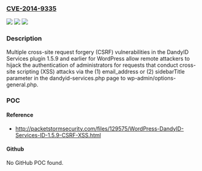 ### [CVE-2014-9335](https://cve.mitre.org/cgi-bin/cvename.cgi?name=CVE-2014-9335)
![](https://img.shields.io/static/v1?label=Product&message=n%2Fa&color=blue)
![](https://img.shields.io/static/v1?label=Version&message=n%2Fa&color=blue)
![](https://img.shields.io/static/v1?label=Vulnerability&message=n%2Fa&color=brighgreen)

### Description

Multiple cross-site request forgery (CSRF) vulnerabilities in the DandyID Services plugin 1.5.9 and earlier for WordPress allow remote attackers to hijack the authentication of administrators for requests that conduct cross-site scripting (XSS) attacks via the (1) email_address or (2) sidebarTitle parameter in the dandyid-services.php page to wp-admin/options-general.php.

### POC

#### Reference
- http://packetstormsecurity.com/files/129575/WordPress-DandyID-Services-ID-1.5.9-CSRF-XSS.html

#### Github
No GitHub POC found.

